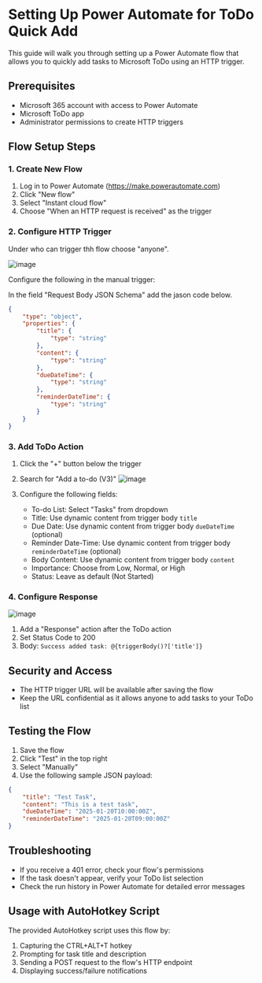 # Setting Up Power Automate for ToDo Quick Add

This guide will walk you through setting up a Power Automate flow that allows you to quickly add tasks to Microsoft ToDo using an HTTP trigger.

## Prerequisites

- Microsoft 365 account with access to Power Automate
- Microsoft ToDo app
- Administrator permissions to create HTTP triggers

## Flow Setup Steps

### 1. Create New Flow

1. Log in to Power Automate (https://make.powerautomate.com)
2. Click "New flow"
3. Select "Instant cloud flow"
4. Choose "When an HTTP request is received" as the trigger

### 2. Configure HTTP Trigger

Under who can trigger thh flow choose "anyone".

![image](https://github.com/user-attachments/assets/c5cc8b97-0138-4f0b-b548-f69794ad7655)

Configure the following in the manual trigger:

In the field "Request Body JSON Schema" add the jason code below.
```json
{
    "type": "object",
    "properties": {
        "title": {
            "type": "string"
        },
        "content": {
            "type": "string"
        },
        "dueDateTime": {
            "type": "string"
        },
        "reminderDateTime": {
            "type": "string"
        }
    }
}
```

### 3. Add ToDo Action

1. Click the "+" button below the trigger
2. Search for "Add a to-do (V3)"
   ![image](https://github.com/user-attachments/assets/d6a0233a-f600-4c8b-88dc-235c3c4bcb3b)

3. Configure the following fields:
   - To-do List: Select "Tasks" from dropdown
   - Title: Use dynamic content from trigger body `title`
   - Due Date: Use dynamic content from trigger body `dueDateTime` (optional)
   - Reminder Date-Time: Use dynamic content from trigger body `reminderDateTime` (optional)
   - Body Content: Use dynamic content from trigger body `content`
   - Importance: Choose from Low, Normal, or High
   - Status: Leave as default (Not Started)

### 4. Configure Response
![image](https://github.com/user-attachments/assets/4476ed76-bd37-423d-bc6f-214f7b768878)

1. Add a "Response" action after the ToDo action
2. Set Status Code to 200
3. Body: `Success added task: @{triggerBody()?['title']}`

## Security and Access

- The HTTP trigger URL will be available after saving the flow
- Keep the URL confidential as it allows anyone to add tasks to your ToDo list

## Testing the Flow

1. Save the flow
2. Click "Test" in the top right
3. Select "Manually"
4. Use the following sample JSON payload:
```json
{
    "title": "Test Task",
    "content": "This is a test task",
    "dueDateTime": "2025-01-20T10:00:00Z",
    "reminderDateTime": "2025-01-20T09:00:00Z"
}
```

## Troubleshooting

- If you receive a 401 error, check your flow's permissions
- If the task doesn't appear, verify your ToDo list selection
- Check the run history in Power Automate for detailed error messages

## Usage with AutoHotkey Script

The provided AutoHotkey script uses this flow by:
1. Capturing the CTRL+ALT+T hotkey
2. Prompting for task title and description
3. Sending a POST request to the flow's HTTP endpoint
4. Displaying success/failure notifications
